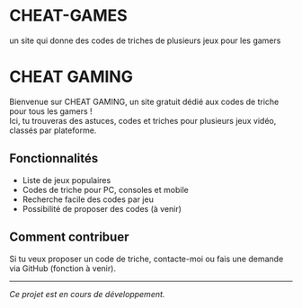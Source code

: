 # CHEAT-GAMES
un site qui donne des codes de triches de plusieurs jeux pour les gamers
# CHEAT GAMING

Bienvenue sur CHEAT GAMING, un site gratuit dédié aux codes de triche pour tous les gamers !  
Ici, tu trouveras des astuces, codes et triches pour plusieurs jeux vidéo, classés par plateforme.

## Fonctionnalités

- Liste de jeux populaires  
- Codes de triche pour PC, consoles et mobile  
- Recherche facile des codes par jeu  
- Possibilité de proposer des codes (à venir)

## Comment contribuer

Si tu veux proposer un code de triche, contacte-moi ou fais une demande via GitHub (fonction à venir).

---

*Ce projet est en cours de développement.*

